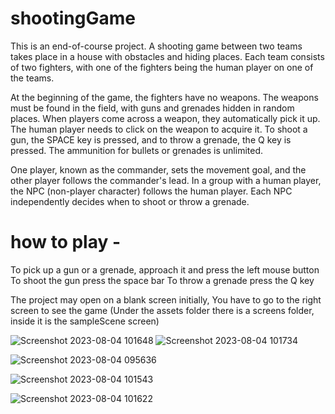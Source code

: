 # shootingGame
This is an end-of-course project.
A shooting game between two teams takes place in a house with obstacles and hiding places. Each team consists of two fighters, with one of the fighters being the human player on one of the teams.

At the beginning of the game, the fighters have no weapons. The weapons must be found in the field, with guns and grenades hidden in random places. When players come across a weapon, they automatically pick it up. The human player needs to click on the weapon to acquire it. To shoot a gun, the SPACE key is pressed, and to throw a grenade, the Q key is pressed. The ammunition for bullets or grenades is unlimited.

One player, known as the commander, sets the movement goal, and the other player follows the commander's lead. In a group with a human player, the NPC (non-player character) follows the human player. Each NPC independently decides when to shoot or throw a grenade.

# how to play -
To pick up a gun or a grenade, approach it and press the left mouse button
To shoot the gun press the space bar
To throw a grenade press the Q key

The project may open on a blank screen initially, You have to go to the right screen to see the game (Under the assets folder there is a screens folder, inside it is the sampleScene screen)

![Screenshot 2023-08-04 101648](https://github.com/noykorleker/shootingGame/assets/62388878/88b924fb-2913-49f3-928b-21796ee43cba)            ![Screenshot 2023-08-04 101734](https://github.com/noykorleker/shootingGame/assets/62388878/03b42fc5-1259-4a4a-8dfc-a90a33c0fb68)

![Screenshot 2023-08-04 095636](https://github.com/noykorleker/shootingGame/assets/62388878/61f2e7cd-de7b-49d8-9048-ef0dc1f6f156)

![Screenshot 2023-08-04 101543](https://github.com/noykorleker/shootingGame/assets/62388878/7c06a6e9-4c56-4aaa-b0ac-d76444d5c8c8)

![Screenshot 2023-08-04 101622](https://github.com/noykorleker/shootingGame/assets/62388878/b19eb012-4a1d-48c5-a514-d9b92983c36c)

